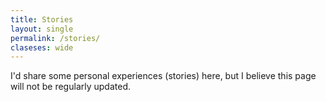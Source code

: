 ```yaml
---
title: Stories
layout: single
permalink: /stories/
claseses: wide
---
```


I'd share some personal experiences (stories) here, but I believe this page will not be regularly updated.